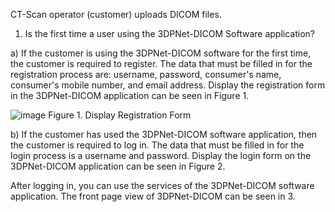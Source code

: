 CT-Scan operator (customer) uploads DICOM files.

1) Is the first time a user using the 3DPNet-DICOM Software application?

a) If the customer is using the 3DPNet-DICOM software for the first time, the customer is required to register. The data that must be filled in for the registration process are: username, password, consumer's name, consumer's mobile number, and email address. Display the registration form in the 3DPNet-DICOM application can be seen in Figure 1.

![image](https://user-images.githubusercontent.com/57787279/73622825-2be48e80-466d-11ea-97e1-7797338a3c66.png)
Figure 1. Display Registration Form

b) If the customer has used the 3DPNet-DICOM software application, then the customer is required to log in. The data that must be filled in for the login process is a username and password. Display the login form on the 3DPNet-DICOM application can be seen in Figure 2.






After logging in, you can use the services of the 3DPNet-DICOM software application. The front page view of 3DPNet-DICOM can be seen in 3. 

